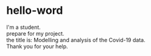 # hello-word
I'm a student.\
prepare for my project.\
the title is:
Modelling and analysis of the Covid-19 data.\
Thank you for your help.
